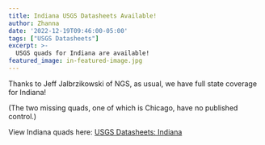 ```yaml
---
title: Indiana USGS Datasheets Available!
author: Zhanna
date: '2022-12-19T09:46:00-05:00'
tags: ["USGS Datasheets"]
excerpt: >-
  USGS quads for Indiana are available!
featured_image: in-featured-image.jpg
---
```


Thanks to Jeff Jalbrzikowski of NGS, as usual, we have full state coverage for Indiana! 

(The two missing quads, one of which is Chicago, have no published control.)

View Indiana quads here: [USGS Datasheets: Indiana](/usgs-datasheets/indiana/)